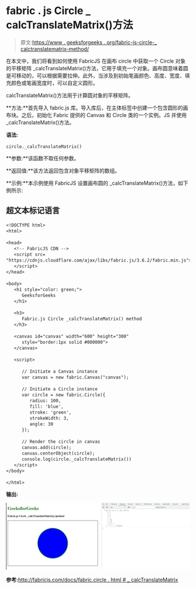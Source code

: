 # fabric . js Circle _ calcTranslateMatrix()方法

> 原文:[https://www . geeksforgeeks . org/fabric-js-circle-_ calctranslatematrix-method/](https://www.geeksforgeeks.org/fabric-js-circle-_calctranslatematrix-method/)

在本文中，我们将看到如何使用 FabricJS 在画布 circle 中获取一个 Circle 对象的平移矩阵 _calcTranslateMatrix()方法，它用于填充一个对象。画布圆意味着圆是可移动的，可以根据需要拉伸。此外，当涉及到初始笔画颜色、高度、宽度、填充颜色或笔画宽度时，可以自定义圆形。

calcTranslateMatrix()方法用于计算圆对象的平移矩阵。

**方法:**首先导入 fabric.js 库。导入库后，在主体标签中创建一个包含圆形的画布块。之后，初始化 Fabric 提供的 Canvas 和 Circle 类的一个实例。JS 并使用 _calcTranslateMatrix()方法。

**语法:**

```
circle._calcTranslateMatrix()
```

**参数:**该函数不取任何参数。

**返回值:**该方法返回包含对象平移矩阵的数组。

**示例:**本示例使用 FabricJS 设置画布圆的 _calcTranslateMatrix()方法，如下例所示:

## 超文本标记语言

```
<!DOCTYPE html> 
<html> 

<head> 
   <!-- FabricJS CDN -->
   <script src= 
"https://cdnjs.cloudflare.com/ajax/libs/fabric.js/3.6.2/fabric.min.js"> 
   </script> 
</head> 

<body> 
   <h1 style="color: green;"> 
      GeeksforGeeks 
   </h1> 

   <h3> 
      Fabric.js Circle _calcTranslateMatrix() method 
   </h3> 

   <canvas id="canvas" width="600" height="300"
      style="border:1px solid #000000"> 
   </canvas> 

   <script> 

      // Initiate a Canvas instance 
      var canvas = new fabric.Canvas("canvas"); 

      // Initiate a Circle instance 
      var circle = new fabric.Circle({ 
         radius: 100, 
         fill: 'blue', 
         stroke: 'green', 
         strokeWidth: 3, 
         angle: 30 
      }); 

      // Render the circle in canvas 
      canvas.add(circle); 
      canvas.centerObject(circle); 
      console.log(circle._calcTranslateMatrix())
   </script> 
</body> 

</html>
```

**输出:**

![](img/12dbfec5949ad767d253b17dd5ef2689.png)

**参考:**[http://fabricjs.com/docs/fabric.circle . html # _ calcTranslateMatrix](http://fabricjs.com/docs/fabric.Circle.html#_calcTranslateMatrix)